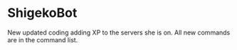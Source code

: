# ShigekoBot

New updated coding adding XP to the servers she is on. All new commands are in the command list. 
